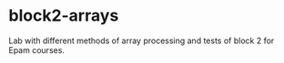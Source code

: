 # block2-arrays
Lab with different methods of array processing and tests of block 2 for Epam courses.
